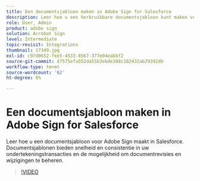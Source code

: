 ```yaml
---
title: Een documentsjabloon maken in Adobe Sign for Salesforce
description: Leer hoe u een herbruikbare documentsjabloon kunt maken voor snelheid en consistentie
role: User, Admin
product: adobe sign
solution: Acrobat Sign
level: Intermediate
topic-revisit: Integrations
thumbnail: 17349.jpg
exl-id: c97d0652-fee5-4533-8567-377e04eabbf2
source-git-commit: 47575efa552da55b3ebde308c182432ab29392db
workflow-type: tm+mt
source-wordcount: '62'
ht-degree: 0%

---
```


# Een documentsjabloon maken in Adobe Sign for Salesforce

Leer hoe u een documentsjabloon voor Adobe Sign maakt in Salesforce. Documentsjablonen bieden snelheid en consistentie in uw ondertekeningstransacties en de mogelijkheid om documentrevisies en wijzigingen te beheren.

>[!VIDEO](https://video.tv.adobe.com/v/17349?hidetitle=true)
